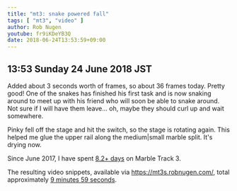 ```yaml
---
title: "mt3: snake powered fall"
tags: [ "mt3", "video" ]
author: Rob Nugen
youtube: fr9iKDeYB3Q
date: 2018-06-24T13:53:59+09:00
---
```


## 13:53 Sunday 24 June 2018 JST

Added about 3 seconds worth of frames, so about 36 frames today.
Pretty good!  One of the snakes has finished his first task and is now
snaking around to meet up with his friend who will soon be able to
snake around.  Not sure if I will have them leave... oh, maybe they
should curl up and wait somewhere.

Pinky fell off the stage and hit the switch, so the stage is rotating
again.  This helped me glue the upper rail along the medium|small
marble split.  It's drying now.


Since June 2017, I have spent
[8.2+ days](
http://grun1.com/utils/timeCalc.html?t1=4:14:42&c1=June%202017%204:14:42&t2=10:16:10&c2=July%202017%2010:16:10&t3=26:12:06&c3=Aug%202017%2026:12:06&t4=29:46:54&c4=Sep%202017%2029:46:54&t5=14:55:11&c5=Oct%202017%2014:55:11&t6=29:39:56&c6=Nov%202017%2029:39:56&t7=6:02:28&c7=Dec%202017%206:02:28&t8=18:05:28&c8=Jan%202018%2018:05:28&t9=10:24:08&c9=Feb%202018%2010:24:08&t10=14:24:04&c10=Mar%202018%2014:24:04&t11=12:26:44&c11=Apr%202018%2012:26:44&t12=13:03:42&c12=May%202018%2013:03:42&t13=1:23:41&c13=1%20June&t14=41:04&c14=4%20june&t15=38:44&t16=35:27&c16=7%20Jue&t17=1:05:08&t18=1:20:01&t19=2:33&c19=19%20June%20&t20=1:48:35&c20=23%20June&mode=0&fs3=1&ft2=1&f3t1=1&f4t0=1&d=:&o10=1&fps=
) on Marble Track 3.

The resulting video snippets, available via
https://mt3s.robnugen.com/, total approximately [9 minutes 59 seconds](
http://grun1.com/utils/timeCalc.html?t1=1:08&c1=skeleton%20arrives&t2=1:40&c2=oops%20after%20drawing%20circle%20on%20stage&t3=1:31&c3=attached%20bearing%20to%20stage&t4=2:03&c4=big%20curve%20ball&t5=1:57&c5=look%20at%20me&t6=1:40&c6=snake%20powered%20fall&mode=0&fs3=1&ft2=1&f3t1=1&f4t0=1&d=:&o1=1&fps=
).
